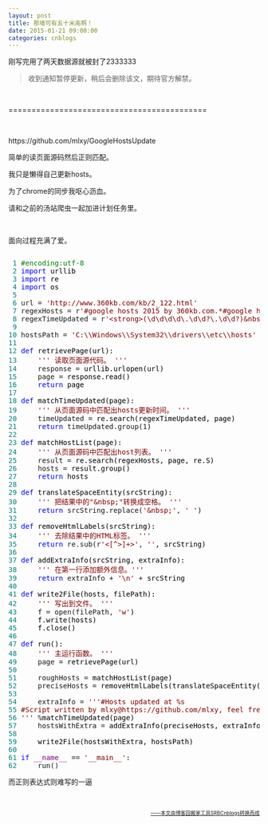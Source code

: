 ```yaml
---
layout: post
title: 那墙可有五十米高啊！
date: 2015-01-21 09:00:00
categories: cnblogs
---
```


<p>刚写完用了两天数据源就被封了2333333</p>
<blockquote>
<p>收到通知暂停更新，稍后会删除该文，期待官方解禁。</p>
</blockquote>
<p>&nbsp;</p>
<p>===========================================</p>
<p>&nbsp;</p>
<p>https://github.com/mlxy/GoogleHostsUpdate</p>
<p>简单的读页面源码然后正则匹配。</p>
<p>我只是懒得自己更新hosts。</p>
<p>为了chrome的同步我呕心沥血。</p>
<p>请和之前的汤站爬虫一起加进计划任务里。</p>
<p>&nbsp;</p>
<p>面向过程充满了爱。</p>
<div class="cnblogs_code" onclick="cnblogs_code_show('e43b9d3b-0ffc-42aa-a5ae-652b5d852dde')"><img id="code_img_closed_e43b9d3b-0ffc-42aa-a5ae-652b5d852dde" class="code_img_closed" src="http://images.cnblogs.com/OutliningIndicators/ContractedBlock.gif" alt="" /><img id="code_img_opened_e43b9d3b-0ffc-42aa-a5ae-652b5d852dde" class="code_img_opened" style="display: none;" onclick="cnblogs_code_hide('e43b9d3b-0ffc-42aa-a5ae-652b5d852dde',event)" src="http://images.cnblogs.com/OutliningIndicators/ExpandedBlockStart.gif" alt="" />
<div id="cnblogs_code_open_e43b9d3b-0ffc-42aa-a5ae-652b5d852dde" class="cnblogs_code_hide">
<pre><span style="color: #008080;"> 1</span> <span style="color: #008000;">#</span><span style="color: #008000;">encoding:utf-8</span>
<span style="color: #008080;"> 2</span> <span style="color: #0000ff;">import</span><span style="color: #000000;"> urllib
</span><span style="color: #008080;"> 3</span> <span style="color: #0000ff;">import</span><span style="color: #000000;"> re
</span><span style="color: #008080;"> 4</span> <span style="color: #0000ff;">import</span><span style="color: #000000;"> os
</span><span style="color: #008080;"> 5</span> 
<span style="color: #008080;"> 6</span> url = <span style="color: #800000;">'</span><span style="color: #800000;">http://www.360kb.com/kb/2_122.html</span><span style="color: #800000;">'</span>
<span style="color: #008080;"> 7</span> regexHosts = r<span style="color: #800000;">'</span><span style="color: #800000;">#google hosts 2015 by 360kb.com.*#google hosts 2015 end</span><span style="color: #800000;">'</span>
<span style="color: #008080;"> 8</span> regexTimeUpdated = r<span style="color: #800000;">'</span><span style="color: #800000;">&lt;strong&gt;(\d\d\d\d\.\d\d?\.\d\d?)&amp;nbsp;&lt;/strong&gt;</span><span style="color: #800000;">'</span>
<span style="color: #008080;"> 9</span> 
<span style="color: #008080;">10</span> hostsPath = <span style="color: #800000;">'</span><span style="color: #800000;">C:\\Windows\\System32\\drivers\\etc\\hosts</span><span style="color: #800000;">'</span>
<span style="color: #008080;">11</span>     
<span style="color: #008080;">12</span> <span style="color: #0000ff;">def</span><span style="color: #000000;"> retrievePage(url):
</span><span style="color: #008080;">13</span>     <span style="color: #800000;">'''</span><span style="color: #800000;"> 读取页面源代码。 </span><span style="color: #800000;">'''</span>
<span style="color: #008080;">14</span>     response =<span style="color: #000000;"> urllib.urlopen(url)
</span><span style="color: #008080;">15</span>     page =<span style="color: #000000;"> response.read()
</span><span style="color: #008080;">16</span>     <span style="color: #0000ff;">return</span><span style="color: #000000;"> page
</span><span style="color: #008080;">17</span> 
<span style="color: #008080;">18</span> <span style="color: #0000ff;">def</span><span style="color: #000000;"> matchTimeUpdated(page):
</span><span style="color: #008080;">19</span>     <span style="color: #800000;">'''</span><span style="color: #800000;"> 从页面源码中匹配出hosts更新时间。 </span><span style="color: #800000;">'''</span>
<span style="color: #008080;">20</span>     timeUpdated =<span style="color: #000000;"> re.search(regexTimeUpdated, page)
</span><span style="color: #008080;">21</span>     <span style="color: #0000ff;">return</span> timeUpdated.group(1<span style="color: #000000;">)
</span><span style="color: #008080;">22</span> 
<span style="color: #008080;">23</span> <span style="color: #0000ff;">def</span><span style="color: #000000;"> matchHostList(page):
</span><span style="color: #008080;">24</span>     <span style="color: #800000;">'''</span><span style="color: #800000;"> 从页面源码中匹配出host列表。 </span><span style="color: #800000;">'''</span>
<span style="color: #008080;">25</span>     result =<span style="color: #000000;"> re.search(regexHosts, page, re.S)
</span><span style="color: #008080;">26</span>     hosts =<span style="color: #000000;"> result.group()
</span><span style="color: #008080;">27</span>     <span style="color: #0000ff;">return</span><span style="color: #000000;"> hosts
</span><span style="color: #008080;">28</span>     
<span style="color: #008080;">29</span> <span style="color: #0000ff;">def</span><span style="color: #000000;"> translateSpaceEntity(srcString):
</span><span style="color: #008080;">30</span>     <span style="color: #800000;">'''</span><span style="color: #800000;"> 把结果中的"&amp;nbsp;"转换成空格。 </span><span style="color: #800000;">'''</span>
<span style="color: #008080;">31</span>     <span style="color: #0000ff;">return</span> srcString.replace(<span style="color: #800000;">'</span><span style="color: #800000;">&amp;nbsp;</span><span style="color: #800000;">'</span>, <span style="color: #800000;">'</span> <span style="color: #800000;">'</span><span style="color: #000000;">)
</span><span style="color: #008080;">32</span>     
<span style="color: #008080;">33</span> <span style="color: #0000ff;">def</span><span style="color: #000000;"> removeHtmlLabels(srcString):
</span><span style="color: #008080;">34</span>     <span style="color: #800000;">'''</span><span style="color: #800000;"> 去除结果中的HTML标签。 </span><span style="color: #800000;">'''</span>
<span style="color: #008080;">35</span>     <span style="color: #0000ff;">return</span> re.sub(r<span style="color: #800000;">'</span><span style="color: #800000;">&lt;[^&gt;]+&gt;</span><span style="color: #800000;">'</span>, <span style="color: #800000;">''</span><span style="color: #000000;">, srcString)
</span><span style="color: #008080;">36</span> 
<span style="color: #008080;">37</span> <span style="color: #0000ff;">def</span><span style="color: #000000;"> addExtraInfo(srcString, extraInfo):
</span><span style="color: #008080;">38</span>     <span style="color: #800000;">'''</span><span style="color: #800000;"> 在第一行添加额外信息。</span><span style="color: #800000;">'''</span>
<span style="color: #008080;">39</span>     <span style="color: #0000ff;">return</span> extraInfo + <span style="color: #800000;">'</span><span style="color: #800000;">\n</span><span style="color: #800000;">'</span> +<span style="color: #000000;"> srcString
</span><span style="color: #008080;">40</span> 
<span style="color: #008080;">41</span> <span style="color: #0000ff;">def</span><span style="color: #000000;"> write2File(hosts, filePath):
</span><span style="color: #008080;">42</span>     <span style="color: #800000;">'''</span><span style="color: #800000;"> 写出到文件。 </span><span style="color: #800000;">'''</span>
<span style="color: #008080;">43</span>     f = open(filePath, <span style="color: #800000;">'</span><span style="color: #800000;">w</span><span style="color: #800000;">'</span><span style="color: #000000;">)
</span><span style="color: #008080;">44</span> <span style="color: #000000;">    f.write(hosts)
</span><span style="color: #008080;">45</span> <span style="color: #000000;">    f.close()
</span><span style="color: #008080;">46</span>     
<span style="color: #008080;">47</span> <span style="color: #0000ff;">def</span><span style="color: #000000;"> run():
</span><span style="color: #008080;">48</span>     <span style="color: #800000;">'''</span><span style="color: #800000;"> 主运行函数。 </span><span style="color: #800000;">'''</span>
<span style="color: #008080;">49</span>     page =<span style="color: #000000;"> retrievePage(url)
</span><span style="color: #008080;">50</span>     
<span style="color: #008080;">51</span>     roughHosts =<span style="color: #000000;"> matchHostList(page)
</span><span style="color: #008080;">52</span>     preciseHosts =<span style="color: #000000;"> removeHtmlLabels(translateSpaceEntity(roughHosts))
</span><span style="color: #008080;">53</span>     
<span style="color: #008080;">54</span>     extraInfo = <span style="color: #800000;">'''</span><span style="color: #800000;">#Hosts updated at %s
</span><span style="color: #008080;">55</span> <span style="color: #800000;">#Script written by mlxy@https://github.com/mlxy, feel free to modify and distribute it.
</span><span style="color: #008080;">56</span> <span style="color: #800000;">'''</span> %<span style="color: #000000;">matchTimeUpdated(page)
</span><span style="color: #008080;">57</span>     hostsWithExtra =<span style="color: #000000;"> addExtraInfo(preciseHosts, extraInfo)
</span><span style="color: #008080;">58</span>     
<span style="color: #008080;">59</span> <span style="color: #000000;">    write2File(hostsWithExtra, hostsPath)
</span><span style="color: #008080;">60</span>     
<span style="color: #008080;">61</span> <span style="color: #0000ff;">if</span> <span style="color: #800080;">__name__</span> == <span style="color: #800000;">'</span><span style="color: #800000;">__main__</span><span style="color: #800000;">'</span><span style="color: #000000;">:
</span><span style="color: #008080;">62</span>     run()</pre>
</div>
<span class="cnblogs_code_collapse">而正则表达式则难写的一逼</span></div>
<p>&nbsp;</p>

<div align=right><a href="https://github.com/mlxy"><font size=1>——本文由博客园搬家工具SRBCnblogs转换而成</font></a></div>